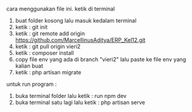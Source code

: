 cara menggunakan file ini. ketik di terminal
1. buat folder kosong lalu masuk kedalam terminal 
2. ketik : git init
3. ketik : git remote add origin https://github.com/MarcellinusAditya/ERP_Kel12.git
4. ketik : git pull origin vieri2
4. ketik : composer install
5. copy file env yang ada di branch "vieri2" lalu paste ke file env yang kalian buat
6. ketik : php artisan migrate

untuk run program :
1. buka terminal folder lalu ketik : run npm dev
2. buka terminal satu lagi lalu ketik : php artisan serve
